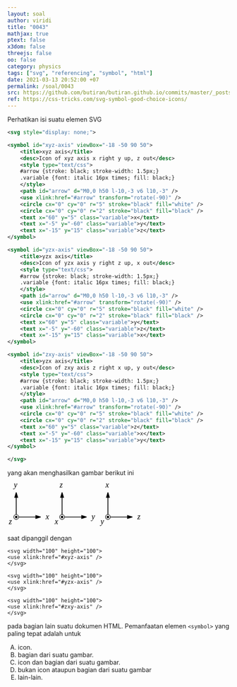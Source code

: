 ```yaml
---
layout: soal
author: viridi
title: "0043"
mathjax: true
ptext: false
x3dom: false
threejs: false
oo: false
category: physics
tags: ["svg", "referencing", "symbol", "html"]
date: 2021-03-13 20:52:00 +07
permalink: /soal/0043
src: https://github.com/butiran/butiran.github.io/commits/master/_posts/soal/04/2021-03-13-svg-symbol-and-use.md
ref: https://css-tricks.com/svg-symbol-good-choice-icons/
---
```

Perhatikan isi suatu elemen SVG

```svg
<svg style="display: none;">

<symbol id="xyz-axis" viewBox="-18 -50 90 50">
	<title>xyz axis</title>
	<desc>Icon of xyz axis x right y up, z out</desc>
	<style type="text/css">
	#arrow {stroke: black; stroke-width: 1.5px;}
	.variable {font: italic 16px times; fill: black;}
	</style>
	<path id="arrow" d="M0,0 h50 l-10,-3 v6 l10,-3" />
	<use xlink:href="#arrow" transform="rotate(-90)" />
	<circle cx="0" cy="0" r="5" stroke="black" fill="white" />
	<circle cx="0" cy="0" r="2" stroke="black" fill="black" />
	<text x="60" y="5" class="variable">x</text>
	<text x="-5" y="-60" class="variable">y</text>
	<text x="-15" y="15" class="variable">z</text>
</symbol>

<symbol id="yzx-axis" viewBox="-18 -50 90 50">
	<title>yzx axis</title>
	<desc>Icon of yzx axis y right z up, x out</desc>
	<style type="text/css">
	#arrow {stroke: black; stroke-width: 1.5px;}
	.variable {font: italic 16px times; fill: black;}
	</style>
	<path id="arrow" d="M0,0 h50 l-10,-3 v6 l10,-3" />
	<use xlink:href="#arrow" transform="rotate(-90)" />
	<circle cx="0" cy="0" r="5" stroke="black" fill="white" />
	<circle cx="0" cy="0" r="2" stroke="black" fill="black" />
	<text x="60" y="5" class="variable">y</text>
	<text x="-5" y="-60" class="variable">z</text>
	<text x="-15" y="15" class="variable">x</text>
</symbol>

<symbol id="zxy-axis" viewBox="-18 -50 90 50">
	<title>yzx axis</title>
	<desc>Icon of zxy axis z right x up, y out</desc>
	<style type="text/css">
	#arrow {stroke: black; stroke-width: 1.5px;}
	.variable {font: italic 16px times; fill: black;}
	</style>
	<path id="arrow" d="M0,0 h50 l-10,-3 v6 l10,-3" />
	<use xlink:href="#arrow" transform="rotate(-90)" />
	<circle cx="0" cy="0" r="5" stroke="black" fill="white" />
	<circle cx="0" cy="0" r="2" stroke="black" fill="black" />
	<text x="60" y="5" class="variable">z</text>
	<text x="-5" y="-60" class="variable">x</text>
	<text x="-15" y="15" class="variable">y</text>
</symbol>

</svg>
```

yang akan menghasilkan gambar berikut ini

<svg style="display: none;">

<symbol id="xyz-axis" viewBox="-18 -50 90 50">
	<title>xyz axis</title>
	<desc>Icon of xyz axis x right y up, z out</desc>
	<style type="text/css">
	#arrow {stroke: black; stroke-width: 1.5px;}
	.variable {font: italic 16px times; fill: black;}
	</style>
	<path id="arrow" d="M0,0 h50 l-10,-3 v6 l10,-3" />
	<use xlink:href="#arrow" transform="rotate(-90)" />
	<circle cx="0" cy="0" r="5" stroke="black" fill="white" />
	<circle cx="0" cy="0" r="2" stroke="black" fill="black" />
	<text x="60" y="5" class="variable">x</text>
	<text x="-5" y="-60" class="variable">y</text>
	<text x="-15" y="15" class="variable">z</text>
</symbol>

<symbol id="yzx-axis" viewBox="-18 -50 90 50">
	<title>yzx axis</title>
	<desc>Icon of yzx axis y right z up, x out</desc>
	<style type="text/css">
	#arrow {stroke: black; stroke-width: 1.5px;}
	.variable {font: italic 16px times; fill: black;}
	</style>
	<path id="arrow" d="M0,0 h50 l-10,-3 v6 l10,-3" />
	<use xlink:href="#arrow" transform="rotate(-90)" />
	<circle cx="0" cy="0" r="5" stroke="black" fill="white" />
	<circle cx="0" cy="0" r="2" stroke="black" fill="black" />
	<text x="60" y="5" class="variable">y</text>
	<text x="-5" y="-60" class="variable">z</text>
	<text x="-15" y="15" class="variable">x</text>
</symbol>

<symbol id="zxy-axis" viewBox="-18 -50 90 50">
	<title>yzx axis</title>
	<desc>Icon of zxy axis z right x up, y out</desc>
	<style type="text/css">
	#arrow {stroke: black; stroke-width: 1.5px;}
	.variable {font: italic 16px times; fill: black;}
	</style>
	<path id="arrow" d="M0,0 h50 l-10,-3 v6 l10,-3" />
	<use xlink:href="#arrow" transform="rotate(-90)" />
	<circle cx="0" cy="0" r="5" stroke="black" fill="white" />
	<circle cx="0" cy="0" r="2" stroke="black" fill="black" />
	<text x="60" y="5" class="variable">z</text>
	<text x="-5" y="-60" class="variable">x</text>
	<text x="-15" y="15" class="variable">y</text>
</symbol>

</svg>

<svg width="100" height="100">
<use xlink:href="#xyz-axis" />
</svg>

<svg width="100" height="100">
<use xlink:href="#yzx-axis" />
</svg>

<svg width="100" height="100">
<use xlink:href="#zxy-axis" />
</svg>

saat dipanggil dengan

```
<svg width="100" height="100">
<use xlink:href="#xyz-axis" />
</svg>

<svg width="100" height="100">
<use xlink:href="#yzx-axis" />
</svg>

<svg width="100" height="100">
<use xlink:href="#zxy-axis" />
</svg>
```

pada bagian lain suatu dokumen HTML. Pemanfaatan elemen `<symbol>` yang paling tepat adalah untuk
 
<ol type="A">
<li>icon.
<li>bagian dari suatu gambar.
<li>icon dan bagian dari suatu gambar.
<li>bukan icon ataupun bagian dari suatu gambar
<li>lain-lain.
